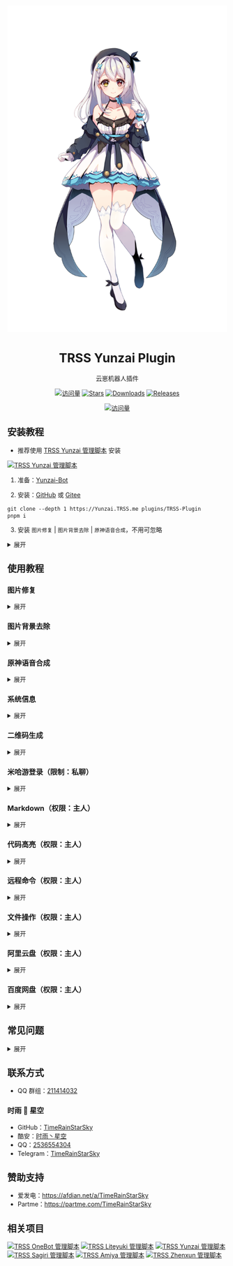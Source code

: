 <div align="center">

[![苏半夏](Picture/苏半夏.png)](https://moegirl.org.cn/苏半夏)

# TRSS Yunzai Plugin

云崽机器人插件

[![访问量](https://visitor-badge.glitch.me/badge?page_id=TimeRainStarSky.TRSS-Plugin&right_color=red&left_text=访%20问%20量)](https://github.com/TimeRainStarSky/TRSS-Plugin)
[![Stars](https://img.shields.io/github/stars/TimeRainStarSky/TRSS-Plugin?color=yellow&label=收藏)](../../stargazers)
[![Downloads](https://img.shields.io/github/downloads/TimeRainStarSky/TRSS-Plugin/total?color=blue&label=下载)](Install.sh)
[![Releases](https://img.shields.io/github/v/release/TimeRainStarSky/TRSS-Plugin?color=green&label=发行版)](../../releases/latest)

[![访问量](https://profile-counter.glitch.me/TimeRainStarSky-TRSS-Plugin/count.svg)](https://github.com/TimeRainStarSky/TRSS-Plugin)

</div>

## 安装教程

- 推荐使用 [TRSS Yunzai 管理脚本](https://TRSS.me) 安装

[![TRSS Yunzai 管理脚本](https://github-readme-stats.vercel.app/api/pin/?username=TimeRainStarSky&repo=TRSS_Yunzai&show_owner=true)](../../../TRSS_Yunzai)

1. 准备：[Yunzai-Bot](https://github.com/Le-niao/Yunzai-Bot)

2. 安装：[GitHub](https://github.com/TimeRainStarSky/TRSS-Plugin) 或 [Gitee](https://gitee.com/TimeRainStarSky/TRSS-Plugin)

```
git clone --depth 1 https://Yunzai.TRSS.me plugins/TRSS-Plugin
pnpm i
```

3. 安装 `图片修复` | `图片背景去除` | `原神语音合成`，不用可忽略

<details><summary>展开</summary>

安装 [Python 3.10](https://python.org) 和 [Poetry](https://python-poetry.org)，并在插件目录执行以下操作

```
poetry install
```

- 图片修复：

```
git clone --depth 1 https://gitee.com/TimeRainStarSky/Real-ESRGAN
cd Real-ESRGAN
poetry run python setup.py develop
```

- 图片背景去除：

```
git clone --depth 1 https://gitee.com/TimeRainStarSky/RemBG
cd RemBG
curl -LO https://github.com/TimeRainStarSky/TRSS-Plugin/releases/download/latest/u2net.onnx.xz
xz -dv u2net.onnx.xz
```

- 原神语音合成：

```
git clone --depth 1 https://gitee.com/TimeRainStarSky/GenshinVoice
cd GenshinVoice
poetry run pip install monotonic-align
curl -LO https://github.com/TimeRainStarSky/TRSS-Plugin/releases/download/latest/G_809000.pth.xz
xz -dv G_809000.pth.xz
```

<details><summary>部署为 API 服务器</summary>

```
bash server.sh [端口]
```

</details>

- 阿里云盘 / 百度网盘：

使用脚本安装后，启动 CLI，输入 `login -h`，按提示登录

</details>

## 使用教程

### 图片修复

<details><summary>展开</summary>

- 图片修复 / 动漫图片修复 + `图片`

</details>

### 图片背景去除

<details><summary>展开</summary>

- 图片背景去除 + `图片`

</details>

### 原神语音合成

<details><summary>展开</summary>

- `角色名` + (转码)?说 + `中文`
- 支持角色：派蒙、凯亚、安柏、丽莎、琴、香菱、枫原万叶、迪卢克、温迪、可莉、早柚、托马、芭芭拉、优菈、云堇、钟离、魈、凝光、雷电将军、北斗、甘雨、七七、刻晴、神里绫华、戴因斯雷布、雷泽、神里绫人、罗莎莉亚、阿贝多、八重神子、宵宫、荒泷一斗、九条裟罗、夜兰、珊瑚宫心海、五郎、散兵、女士、达达利亚、莫娜、班尼特、申鹤、行秋、烟绯、久岐忍、辛焱、砂糖、胡桃、重云、菲谢尔、诺艾尔、迪奥娜、鹿野院平藏

</details>

### 系统信息

<details><summary>展开</summary>

- 系统信息 / 系统信息图片 / 系统测试

</details>

### 二维码生成

<details><summary>展开</summary>

- 二维码 + `文字`

</details>

### 米哈游登录（限制：私聊）

<details><summary>展开</summary>

- 二维码登录：米哈游登录
- 账号密码登录：米哈游登录 + `账号`

</details>

### Markdown（权限：主人）

<details><summary>展开</summary>

- md + `文件` / `URL`

</details>

### 代码高亮（权限：主人）

<details><summary>展开</summary>

- sc + `文件` / `URL`

</details>

### 远程命令（权限：主人）

<details><summary>展开</summary>

- rc / rcp + `命令`

</details>

### 文件操作（权限：主人）

<details><summary>展开</summary>

- 文件查看 / 文件上传 / 文件下载 + `路径`

</details>

### 阿里云盘（权限：主人）

<details><summary>展开</summary>

阿里云盘 +

- 帮助
- 上传
- 下载
- 相簿
- 链接
- 查看
- 创建目录
- 移动
- 回收站
- 重命名
- 删除
- 分享
- 同步备份
- 树形图
- 在线网盘
- 切换网盘
- 登录账号
- 账号列表
- 退出账号
- 空间配额
- 切换账号
- 当前账号

</details>

### 百度网盘（权限：主人）

<details><summary>展开</summary>

百度网盘 +

- 帮助
- 上传
- 下载
- 复制
- 链接
- 查看
- 元信息
- 创建目录
- 移动
- 离线下载
- 空间配额
- 回收站
- 删除
- 搜索
- 分享
- 转存
- 树形图
- 登录账号
- 账号列表
- 退出账号
- 切换账号
- 当前账号

</details>

## 常见问题

<details><summary>展开</summary>

- 问：`ModuleNotFoundError: No module named 'torch/cv2'`
- 答：未正确执行 `poetry install`

- 问：`已杀死` | `Signal 9` | `MemoryError`
- 答：`清理内存` 或 `增加 SWAP`

- 问：使用 `Git Bash` 执行 `poetry install` 失败
- 答：改用 `命令提示符` 或 `Windows PowerShell`

- 问：`error: Microsoft Visual C++ 14.0 or greater is required.`
- 答：下载安装 [Microsoft C++ 生成工具](https://visualstudio.microsoft.com/zh-hans/visual-cpp-build-tools)
![Microsoft C++ 生成工具](Picture/Microsoft_C++_生成工具.png)

- 问：`'bash' 不是内部或外部命令，也不是可运行的程序或批处理文件` `bash : 无法将“sh”项识别为 cmdlet、函数、脚本文件或可运行程序的名称。请检查名称的拼写，如果包括路径，请确保路径正确，然后再试一次。`
- 答：改用 `Git Bash`

- 问：手动安装过程中出现问题
- 答：建议自行解决，不会就用脚本一键安装

- 问：我有其他问题
- 答：提供详细问题描述，通过下方 联系方式 反馈问题

</details>

## 联系方式

- QQ 群组：[211414032](https://jq.qq.com/?k=QU1xGLEB)

### 时雨 🌌 星空

- GitHub：[TimeRainStarSky](https://github.com/TimeRainStarSky)
- 酷安：[时雨丶星空](https://coolapk.com/u/2650948)
- QQ：[2536554304](https://qm.qq.com/cgi-bin/qm/qr?k=x8LtlP8vwZs7qLwmsbCsyLoAHy7Et1Pj)
- Telegram：[TimeRainStarSky](https://t.me/TimeRainStarSky)

## 赞助支持

- 爱发电：<https://afdian.net/a/TimeRainStarSky>
- Partme：<https://partme.com/TimeRainStarSky>

## 相关项目

[![TRSS OneBot 管理脚本](https://github-readme-stats.vercel.app/api/pin/?username=TimeRainStarSky&repo=TRSS_OneBot&show_owner=true)](../../../TRSS_OneBot)
[![TRSS Liteyuki 管理脚本](https://github-readme-stats.vercel.app/api/pin/?username=TimeRainStarSky&repo=TRSS_Liteyuki&show_owner=true)](../../../TRSS_Liteyuki)
[![TRSS Yunzai 管理脚本](https://github-readme-stats.vercel.app/api/pin/?username=TimeRainStarSky&repo=TRSS_Yunzai&show_owner=true)](../../../TRSS_Yunzai)
[![TRSS Sagiri 管理脚本](https://github-readme-stats.vercel.app/api/pin/?username=TimeRainStarSky&repo=TRSS_Sagiri&show_owner=true)](../../../TRSS_Sagiri)
[![TRSS Amiya 管理脚本](https://github-readme-stats.vercel.app/api/pin/?username=TimeRainStarSky&repo=TRSS_Amiya&show_owner=true)](../../../TRSS_Amiya)
[![TRSS Zhenxun 管理脚本](https://github-readme-stats.vercel.app/api/pin/?username=TimeRainStarSky&repo=TRSS_Zhenxun&show_owner=true)](../../../TRSS_Zhenxun)
